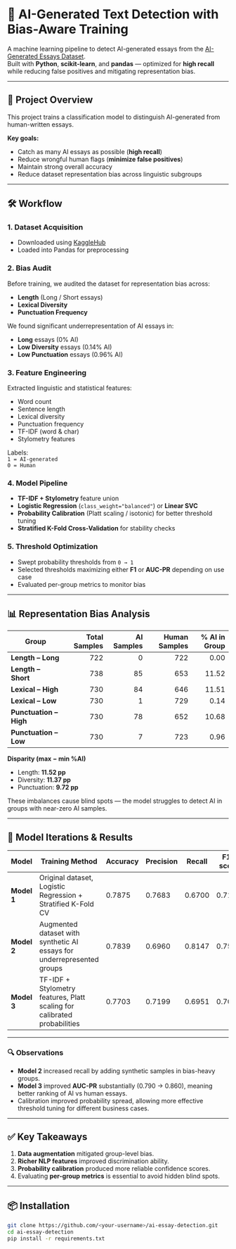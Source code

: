 # 📝 AI-Generated Text Detection with Bias-Aware Training

A machine learning pipeline to detect AI-generated essays from the [AI-Generated Essays Dataset](https://www.kaggle.com/datasets/denvermagtibay/ai-generated-essays-dataset).  
Built with **Python**, **scikit-learn**, and **pandas** — optimized for **high recall** while reducing false positives and mitigating representation bias.

---

## 📌 Project Overview

This project trains a classification model to distinguish AI-generated from human-written essays.

**Key goals:**
- Catch as many AI essays as possible (**high recall**)
- Reduce wrongful human flags (**minimize false positives**)
- Maintain strong overall accuracy
- Reduce dataset representation bias across linguistic subgroups

---

## 🛠 Workflow

### 1. Dataset Acquisition
- Downloaded using [KaggleHub](https://github.com/Kaggle/kagglehub)
- Loaded into Pandas for preprocessing

### 2. Bias Audit
Before training, we audited the dataset for representation bias across:
- **Length** (Long / Short essays)
- **Lexical Diversity**
- **Punctuation Frequency**

We found significant underrepresentation of AI essays in:
- **Long** essays (0% AI)
- **Low Diversity** essays (0.14% AI)
- **Low Punctuation** essays (0.96% AI)

### 3. Feature Engineering
Extracted linguistic and statistical features:
- Word count
- Sentence length
- Lexical diversity
- Punctuation frequency
- TF-IDF (word & char)
- Stylometry features

Labels:  
`1 = AI-generated`  
`0 = Human`

### 4. Model Pipeline
- **TF-IDF + Stylometry** feature union
- **Logistic Regression** (`class_weight="balanced"`) or **Linear SVC**
- **Probability Calibration** (Platt scaling / isotonic) for better threshold tuning
- **Stratified K-Fold Cross-Validation** for stability checks

### 5. Threshold Optimization
- Swept probability thresholds from `0 → 1`
- Selected thresholds maximizing either **F1** or **AUC-PR** depending on use case
- Evaluated per-group metrics to monitor bias

---

## 📊 Representation Bias Analysis

| Group | Total Samples | AI Samples | Human Samples | % AI in Group |
|-------|--------------:|-----------:|--------------:|--------------:|
| **Length – Long** | 722 | 0 | 722 | 0.00 |
| **Length – Short** | 738 | 85 | 653 | 11.52 |
| **Lexical – High** | 730 | 84 | 646 | 11.51 |
| **Lexical – Low**  | 730 | 1 | 729 | 0.14 |
| **Punctuation – High** | 730 | 78 | 652 | 10.68 |
| **Punctuation – Low**  | 730 | 7  | 723 | 0.96 |

**Disparity (max − min %AI)**  
- Length: **11.52 pp**  
- Diversity: **11.37 pp**  
- Punctuation: **9.72 pp**

These imbalances cause blind spots — the model struggles to detect AI in groups with near-zero AI samples.

---

## 🧪 Model Iterations & Results

| Model | Training Method | Accuracy | Precision | Recall | F1-score | AUC-PR |
|-------|----------------|----------|-----------|--------|----------|--------|
| **Model 1** | Original dataset, Logistic Regression + Stratified K-Fold CV | 0.7875 | 0.7683 | 0.6700 | 0.7157 | 0.790 |
| **Model 2** | Augmented dataset with synthetic AI essays for underrepresented groups | 0.7839 | 0.6960 | 0.8147 | 0.7507 | 0.811 |
| **Model 3** | TF-IDF + Stylometry features, Platt scaling for calibrated probabilities | 0.7703 | 0.7199 | 0.6951 | 0.7073 | 0.860 |

---

### 🔍 Observations
- **Model 2** increased recall by adding synthetic samples in bias-heavy groups.
- **Model 3** improved **AUC-PR** substantially (0.790 → 0.860), meaning better ranking of AI vs human essays.
- Calibration improved probability spread, allowing more effective threshold tuning for different business cases.

---

## ✅ Key Takeaways
1. **Data augmentation** mitigated group-level bias.
2. **Richer NLP features** improved discrimination ability.
3. **Probability calibration** produced more reliable confidence scores.
4. Evaluating **per-group metrics** is essential to avoid hidden blind spots.

---

## 📦 Installation

```bash
git clone https://github.com/<your-username>/ai-essay-detection.git
cd ai-essay-detection
pip install -r requirements.txt
